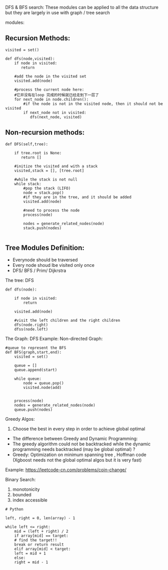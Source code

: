 DFS & BFS search: These modules can be applied to all the data structure but they are largely in use with graph / tree search 


modules: 
## Recursion Methods: 
```
visited = set() 

def dfs(node,visited):
    if node in visited: 
       return 
       
    #add the node in the visited set 
    visited.add(node) 
    
    #process the current node here: 
    #它并没有在loop 完成的时候就已经走到下一层了
    for next_node in node.children(): 		
        #if the node is not in the visited node, then it should not be visited 
        if next_node not in visited: 			
           dfs(next_node, visited)
```
## Non-recursion methods: 
```
def DFS(self,tree):
    
    if tree.root is None: 
       return [] 
       
    #initize the visited and with a stack 
    visited,stack = [], [tree.root]
    
    #while the stack is not null 
    while stack: 
        #pop the stack (LIFO) 
        node = stack.pop() 
        #if they are in the tree, and it should be added 
        visited.add(node)
        
        #need to process the node 
        process(node) 
        
        nodes = generate_related_nodes(node)
        stack.push(nodes)
              
```
    
    
## Tree Modules Definition: 
* Everynode should be traversed 
* Every node shoud lbe visited only once 
* DFS/ BFS / Prim/ Dijkrstra 

The tree: DFS 
```
def dfs(node):
    
    if node in visited: 
        return 
        
    visited.add(node) 
    
    #visit the left children and the right children 
    dfs(node.right)
    dfss(node.left) 
```

The Graph: DFS
Example: Non-directed Graph: 


```
#queue to represent the BFS 
def BFS(graph,start,end): 
    visited = set() 
    
    queue = [] 
    queue.append(start) 
    
    while queue: 
        node = queue.pop() 
        visited.node(add) 
        
    
    process(node)
    nodes = generate_related_nodes(node)
    queue.push(nodes) 
```

Greedy Algos: 
1. Choose the best in every step in order to achieve global optimal 
* The difference between Greedy and Dynamic Programming: 
* The greedy algorithm could not be backtracked while the dynamic programming needs backtracked (may be global optimal) ? 
* Greedy: Optimization on minimum spanning tree , Hoffman code (Xgboost needs not the global optimal algos but it is very fast) 

Example:
https://leetcode-cn.com/problems/coin-change/ 


Binary Search: 
1. monotonicity 
2. bounded 
3. index accessible 

```
# Python

left, right = 0, len(array) - 1 
  
while left <= right: 	  
    mid = (left + right) / 2 	  
    if array[mid] == target: 		    
    # find the target!! 		    
    break or return result 	  
    elif array[mid] < target: 		    
    left = mid + 1 	  
    else: 		    
    right = mid - 1
```






